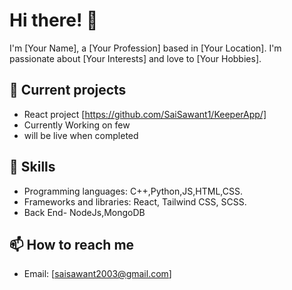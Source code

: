# Hi there! 👋

I'm [Your Name], a [Your Profession] based in [Your Location]. I'm passionate about [Your Interests] and love to [Your Hobbies].

## 🔭 Current projects
- React project [https://github.com/SaiSawant1/KeeperApp/]
- Currently Working on few
- will be live when completed

## 🌱 Skills

- Programming languages: C++,Python,JS,HTML,CSS.
- Frameworks and libraries: React, Tailwind CSS, SCSS.
- Back End- NodeJs,MongoDB 

## 📫 How to reach me

- Email: [saisawant2003@gmail.com]


<!---
SaiSawant1/SaiSawant1 is a ✨ special ✨ repository because its `README.md` (this file) appears on your GitHub profile.
You can click the Preview link to take a look at your changes.
--->
